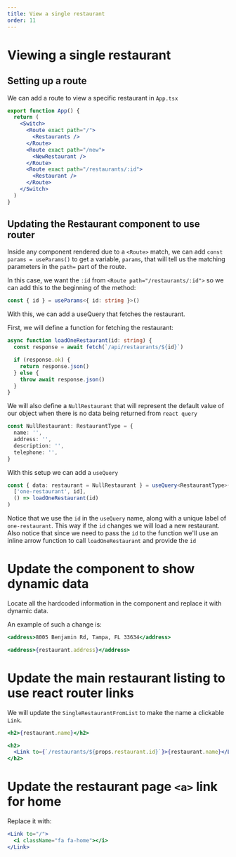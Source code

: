 ```yaml
---
title: View a single restaurant
order: 11
---
```


# Viewing a single restaurant

## Setting up a route

We can add a route to view a specific restaurant in `App.tsx`

```jsx
export function App() {
  return (
    <Switch>
      <Route exact path="/">
        <Restaurants />
      </Route>
      <Route exact path="/new">
        <NewRestaurant />
      </Route>
      <Route exact path="/restaurants/:id">
        <Restaurant />
      </Route>
    </Switch>
  )
}
```

## Updating the Restaurant component to use router

Inside any component rendered due to a `<Route>` match, we can add
`const params = useParams()` to get a variable, `params`, that will tell us the
matching parameters in the `path=` part of the route.

In this case, we want the `:id` from `<Route path="/restaurants/:id">` so we can
add this to the beginning of the method:

```typescript
const { id } = useParams<{ id: string }>()
```

With this, we can add a useQuery that fetches the restaurant.

First, we will define a function for fetching the restaurant:

```typescript
async function loadOneRestaurant(id: string) {
  const response = await fetch(`/api/restaurants/${id}`)

  if (response.ok) {
    return response.json()
  } else {
    throw await response.json()
  }
}
```

We will also define a `NullRestaurant` that will represent the default value of
our object when there is no data being returned from `react query`

```typescript
const NullRestaurant: RestaurantType = {
  name: '',
  address: '',
  description: '',
  telephone: '',
}
```

With this setup we can add a `useQuery`

```typescript
const { data: restaurant = NullRestaurant } = useQuery<RestaurantType>(
  ['one-restaurant', id],
  () => loadOneRestaurant(id)
)
```

Notice that we use the `id` in the `useQuery` name, along with a unique label of
`one-restaurant`. This way if the `id` changes we will load a new restaurant.
Also notice that since we need to pass the `id` to the function we'll use an
inline arrow function to call `loadOneRestaurant` and provide the `id`

# Update the component to show dynamic data

Locate all the hardcoded information in the component and replace it with
dynamic data.

An example of such a change is:

```jsx
<address>8005 Benjamin Rd, Tampa, FL 33634</address>
```

```jsx
<address>{restaurant.address}</address>
```

# Update the main restaurant listing to use react router links

We will update the `SingleRestaurantFromList` to make the name a clickable
`Link`.

```jsx
<h2>{restaurant.name}</h2>
```

```jsx
<h2>
  <Link to={`/restaurants/${props.restaurant.id}`}>{restaurant.name}</Link>
</h2>
```

# Update the restaurant page `<a>` link for home

Replace it with:

```jsx
<Link to="/">
  <i className="fa fa-home"></i>
</Link>
```

<!-- Implements showing a single restaurant -->
<GithubCommitViewer repo="suncoast-devs/TacoTuesday" commit="323c05bd5b0db947bc0b5c6c8f13b3a9bbca456d" />
